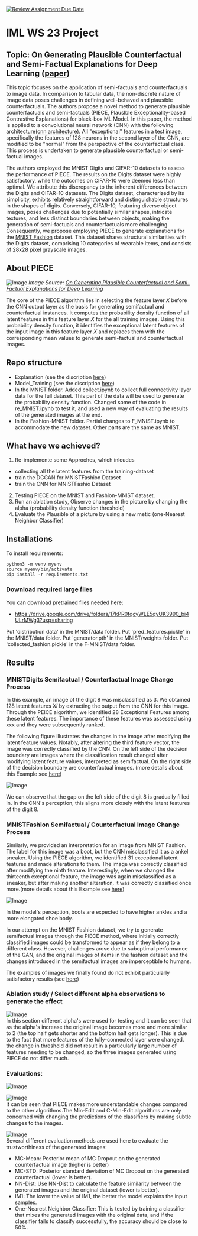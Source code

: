 [![Review Assignment Due Date](https://classroom.github.com/assets/deadline-readme-button-24ddc0f5d75046c5622901739e7c5dd533143b0c8e959d652212380cedb1ea36.svg)](https://classroom.github.com/a/k0DpfI3g)

# IML WS 23 Project

## Topic: On Generating Plausible Counterfactual and Semi-Factual Explanations for Deep Learning ([paper](https://ojs.aaai.org/index.php/AAAI/article/view/17377))

This topic focuses on the application of semi-factuals and counterfactuals to image data. In comparison to tabular data, the non-discrete nature of image data poses challenges in defining well-behaved and plausible counterfactuals. The authors propose a novel method to generate plausible counterfactuals and semi-factuals (PIECE, PlausIble Exceptionality-based Contrastive Explanations) for black-box ML Model. In this paper, the method is applied to a convolutional neural network (CNN) with the following architecture([cnn architecture](https://github.com/automl-classroom/project-we-are-3/tree/main/Model_Training#readme)). All "exceptional" features in a test image, specifically the features of 128 neurons in the second layer of the CNN, are modified to be "normal" from the perspective of the counterfactual class. This process is undertaken to generate plausible counterfactual or semi-factual images.

The authors employed the MNIST Digits and CIFAR-10 datasets to assess the performance of PIECE. The results on the Digits dataset were highly satisfactory, while the outcomes on CIFAR-10 were deemed less than optimal. We attribute this discrepancy to the inherent differences between the Digits and CIFAR-10 datasets. The Digits dataset, characterized by its simplicity, exhibits relatively straightforward and distinguishable structures in the shapes of digits. Conversely, CIFAR-10, featuring diverse object images, poses challenges due to potentially similar shapes, intricate textures, and less distinct boundaries between objects, making the generation of semi-factuals and counterfactuals more challenging. Consequently, we propose employing PIECE to generate explanations for the [MNIST Fashion](https://github.com/zalandoresearch/fashion-mnist) dataset. This dataset shares structural similarities with the Digits dataset, comprising 10 categories of wearable items, and consists of 28x28 pixel grayscale images.

## About PIECE

![Image](https://github.com/automl-classroom/project-we-are-3/blob/main/imgs/PECIE.png)
_Image Source: [On Generating Plausible Counterfactual and Semi-Factual Explanations for Deep Learning](https://ojs.aaai.org/index.php/AAAI/article/view/17377)_

The core of the PIECE algorithm lies in selecting the feature layer $X$ before the CNN output layer as the basis for generating semifactual and counterfactual instances. It computes the probability density function of all latent features in this feature layer $X$ for the all training images. Using this probability density function, it identifies the exceptional latent features of the input image in this feature layer $X$ and replaces them with the corresponding mean values to generate semi-factual and counterfactual images.

## Repo structure

- Explanation (see the discription [here](https://github.com/automl-classroom/project-we-are-3/tree/main/Explanation#readme))
- Model_Training (see the discription [here](https://github.com/automl-classroom/project-we-are-3/tree/main/Model_Training))
- In the MNIST folder. Added collect.ipynb to collect full connectivity layer data for the full dataset. This part of the data will be used to generate the probability density function. Changed some of the code in re_MNIST.ipynb to test it, and used a new way of evaluating the results of the generated images at the end.
- In the Fashion-MNIST folder. Partial changes to F_MNIST.ipynb to accommodate the new dataset. Other parts are the same as MNIST.

## What have we achieved?

1. Re-implemente some Approches, which inlcudes
  - collecting all the latent features from the training-dataset
  - train the DCGAN for MNISTFashion Dataset
  - train the CNN for MNISTFashio Dataset
2. Testing PIECE on the MNIST and Fashion-MNIST dataset.
3. Run an ablation study, Observe changes in the picture by changing the alpha (probability density function threshold)
4. Evaluate the Plausible of a picture by using a new metic (one-Nearest Neighbor Classifier)

## Installations

To install requirements:

```setup
python3 -m venv myenv
source myenv/bin/activate
pip install -r requirements.txt
```

### Download required large files

You can download pretrained files needed here:

- https://drive.google.com/drive/folders/17kPR0fqcyWLE5qyUK3990_bi4ULrMWg3?usp=sharing

Put 'distribution data' in the MNIST/data folder. Put 'pred_features.pickle' in the MNIST/data folder. Put 'generator.pth' in the MNIST/weights folder.
Put 'collected_fashion.pickle' in the F-MNIST/data folder.

## Results

### MNISTDigits Semifactual / Counterfactual Image Change Process

In this example, an image of the digit 8 was misclassified as 3. We obtained 128 latent features $Xi$ by extracting the output from the CNN for this image. Through the PEICE algorithm, we identified 28 Exceptional Features among these latent features. The importance of these features was assessed using xxx and they were subsequently ranked.

The following figure illustrates the changes in the image after modifying the latent feature values. Notably, after altering the third feature vector, the image was correctly classified by the CNN. On the left side of the decision boundary are images where the classification result changed after modifying latent feature values, interpreted as semifactual. On the right side of the decision boundary are counterfactual images. (more details about this Example see [here](Explanation\PIECE_explanantion_on_MNIST_Digits.ipynb))

![Image](https://github.com/automl-classroom/project-we-are-3/blob/main/imgs/MNISTDigits_example.png)

We can observe that the gap on the left side of the digit 8 is gradually filled in. In the CNN's perception, this aligns more closely with the latent features of the digit 8.

### MNISTFashion Semifactual / Counterfactual Image Change Process

Similarly, we provided an interpretation for an image from MNIST Fashion. The label for this image was a boot, but the CNN misclassified it as a ankel sneaker. Using the PIECE algorithm, we identified 31 exceptional latent features and made alterations to them. The image was correctly classified after modifying the ninth feature. Interestingly, when we changed the thirteenth exceptional feature, the image was again misclassified as a sneaker, but after making another alteration, it was correctly classified once more.(more details about this Example see [here](Explanation\PIECE_explanation_on_MNISTFashion.ipynb))

![Image](https://github.com/automl-classroom/project-we-are-3/blob/main/imgs/MNISTFashion_example.png)

In the model's perception, boots are expected to have higher ankles and a more elongated shoe body.

In our attempt on the MNIST Fashion dataset, we try to generate semifactual images through the PIECE method, where initially correctly classified images could be transformed to appear as if they belong to a different class. However, challenges arose due to suboptimal performance of the GAN, and the original images of items in the fashion dataset and the changes introduced in the semifactual images are imperceptible to humans.

The examples of images we finally found do not exhibit particularly satisfactory results (see [here](Explanation\PIECE_explanation_on_MNISTFashion_correctTOincrrect.ipynb))

### Ablation study / Select different alpha observations to generate the effect

![Image](https://github.com/automl-classroom/project-we-are-3/blob/main/imgs/41.png)  
In this section different alpha's were used for testing and it can be seen that as the alpha's increase the original image becomes more and more similar to 2 (the top half gets shorter and the bottom half gets longer). This is due to the fact that more features of the fully-connected layer were changed. the change in threshold did not result in a particularly large number of features needing to be changed, so the three images generated using PIECE do not differ much.

### Evaluations:

![Image](https://github.com/automl-classroom/project-we-are-3/blob/main/imgs/28.png)

![Image](https://github.com/automl-classroom/project-we-are-3/blob/main/imgs/sneaker.png)  
It can be seen that PIECE makes more understandable changes compared to the other algorithms.The Min-Edit and C-Min-Edit algorithms are only concerned with changing the predictions of the classifiers by making subtle changes to the images.

![Image](https://github.com/automl-classroom/project-we-are-3/blob/main/imgs/TABEL.png)  
Several different evaluation methods are used here to evaluate the trustworthiness of the generated images:

- MC-Mean: Posterior mean of MC Dropout on the generated counterfactual image (higher is better)
- MC-STD: Posterior standard deviation of MC Dropout on the generated counterfactual (lower is better).
- NN-Dist: Use NN-Dist to calculate the feature similarity between the generated images and the original dataset (lower is better).
- IM1: The lower the value of IM1, the better the model explains the input samples.
- One-Nearest Neighbor Classifier: This is tested by training a classifier that mixes the generated images with the original data, and if the classifier fails to classify successfully, the accuracy should be close to 50%.
